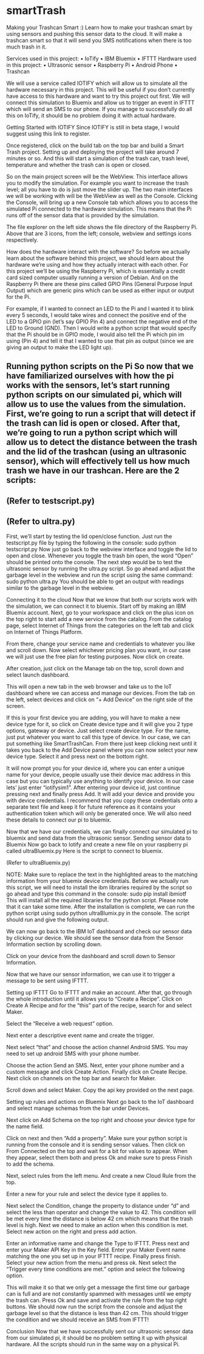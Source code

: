 # smartTrash
Making your Trashcan Smart :)
Learn how to make your trashcan smart by using sensors and pushing this sensor data to the cloud. It will make a trashcan smart so that it will send you SMS notifications when there is too much trash in it.

Services used in this project:
•	IoTify
•	IBM Bluemix
•	IFTTT
Hardware used in this project:
•	Ultrasonic sensor
•	Raspberry Pi
•	Android Phone
•	Trashcan
 
We will use a service called IOTIFY which will allow us to simulate all the hardware necessary in this project. This will be useful if you don’t currently have access to this hardware and want to try this project out first. We will connect this simulation to Bluemix and allow us to trigger an event in IFTTT which will send an SMS to our phone. If you manage to successfully do all this on IoTify, it should be no problem doing it with actual hardware. 

Getting Started with IOTIFY
Since IOTIFY is still in beta stage, I would suggest using this link to register.
 
Once registered, click on the build tab on the top bar and build a Smart Trash project. Setting up and deploying the project will take around 7 minutes or so. And this will start a simulation of the trash can, trash level, temperature and whether the trash can is open or closed.
 
So on the main project screen will be the WebView. This interface allows you to modify the simulation. For example you want to increase the trash level; all you have to do is just move the slider up. The two main interfaces we will be working with will be the WebView as well as the Console. Clicking the Console, will bring up a new Console tab which allows you to access the simulated Pi connected to the hardware simulation. This means that the Pi runs off of the sensor data that is provided by the simulation.
 
The file explorer on the left side shows the file directory of the Raspberry Pi. Above that are 3 icons, from the left; console, webview and settings icons respectively.

How does the hardware interact with the software?
So before we actually learn about the software behind this project, we should learn about the hardware we’re using and how they actually interact with each other. For this project we’ll be using the Raspberry Pi, which is essentially a credit card sized computer usually running a version of Debian. And on the Raspberry Pi there are these pins called GPIO Pins (General Purpose Input Output) which are generic pins which can be used as either input or output for the Pi.  

For example, if I wanted to connect an LED to the Pi and I wanted it to blink every 5 seconds, I would take wires and connect the positive end of the LED to a GPIO pin (let’s say GPIO Pin 4) and connect the negative end of the LED to Ground (GND). Then I would write a python script that would specify that the Pi should be in GPIO mode, I would also tell the Pi which pin im using (Pin 4) and tell it that I wanted to use that pin as output (since we are giving an output to make the LED light up).
 

Running python scripts on the Pi
So now that we have familiarized ourselves with how the pi works with the sensors, let’s start running python scripts on our simulated pi, which will allow us to use the values from the simulation. First, we’re going to run a script that will detect if the trash can lid is open or closed. After that, we’re going to run a python script which will allow us to detect the distance between the trash and the lid of the trashcan (using an ultrasonic sensor), which will effectively tell us how much trash we have in our trashcan. Here are the 2 scripts:
-----------------------------------------------------------------------------------------------------------------------------------
(Refer to testscript.py)
-----------------------------------------------------------------------------------------------------------------------------------
(Refer to ultra.py)
-----------------------------------------------------------------------------------------------------------------------------------

First, we’ll start by testing the lid open/close function. Just run the testscript.py file by typing the following in the console:
sudo python testscript.py
Now just go back to the webview interface and toggle the lid to open and close. Whenever you toggle the trash bin open, the word “Open” should be printed onto the console.
The next step would be to test the ultrasonic sensor by running the ultra.py script. So go ahead and adjust the garbage level in the webview and run the script using the same command:
sudo python ultra.py
You should be able to get an output with readings similar to the garbage level in the webview.
 
Connecting it to the cloud
Now that we know that both our scripts work with the simulation, we can connect it to bluemix. Start off by making an IBM Bluemix  account. Next, go to your workspace and click on the plus icon on the top right to start add a new service from the catalog. From the catalog page, select Internet of Things from the categories on the left tab and click on Internet of Things Platform.
 
From there, change your service name and credentials to whatever you like and scroll down. Now select whichever pricing plan you want, in our case we will just use the free plan for testing purposes. Now click on create.
 
After creation, just click on the Manage tab on the top, scroll down and select launch dashboard.
 
This will open a new tab in the web browser and take us to the IoT dashboard where we can access and manage our devices. From the tab on the left, select devices and click on “+ Add Device” on the right side of the screen.
 
If this is your first device you are adding, you will have to make a new device type for it, so click on Create device type and it will give you 2 type options, gateway or device. Just select create device type.  For the name, just put whatever you want to call this type of device. In our case, we can put something like SmartTrashCan. From there just keep clicking next until it takes you back to the Add Device panel where you can now select your new device type. Select it and press next on the bottom right.
 
It will now prompt you for your device id, where you can enter a unique name for your device,  people usually use their device mac address in this case but you can typically use anything to identify your device. In our case lets’ just enter “iotifysim1”. After entering your device id, just continue pressing next and finally press Add. It will add your device and provide you with device credentials. I recommend that you copy these credentials onto a separate text file and keep it for future reference as it contains your authentication token which will only be generated once. We will also need these details to connect our pi to bluemix.
 
Now that we have our credentials, we can finally connect our simulated pi to bluemix and send data from the ultrasonic sensor.
Sending sensor data to Bluemix
Now go back to Iotify and create a new file on your raspberry pi called ultraBluemix.py
Here is the script to connect to bluemix.

(Refer to ultraBluemix.py)

NOTE: Make sure to replace the text in the highlighted areas to the matching information from your bluemix device credentials.
Before we actually run this script, we will need to install the ibm libraries required by the script so go ahead and type this command in the console:
sudo pip install ibmiotf
This will install all the required libraries for the python script. Please note that it can take some time. After the installation is complete, we can run the python script using sudo python ultraBlumix.py in the console. The script should run and give the following output.
 
We can now go back to the IBM IoT dashboard and check our sensor data by clicking our device. We should see the sensor data from the Sensor Information section by scrolling down.
 
Click on your device from the dashboard and scroll down to Sensor Information.
 
Now that we have our sensor information, we can use it to trigger a message to be sent using IFTTT. 

Setting up IFTTT
Go to IFTTT and make an account. After that, go through the whole introduction until it allows you to “Create a Recipe”. Click on Create A Recipe and for the “this” part of the recipe, search for and select Maker.
 
Select the “Receive a web request” option.
 
Next enter a descriptive event name and create the trigger.
 
Next select “that” and choose the action channel Android SMS. You may need to set up android SMS with your phone number.
 
Choose the action Send an SMS. Next, enter your phone number and a custom message and click Create Action. Finally click on Create Recipe.
Next click on channels on the top bar and search for Maker.
 
 
Scroll down and select Maker. Copy the api key provided on the next page.
 
Setting up rules and actions on Bluemix
Next go back to the IoT dashboard and select manage schemas from the bar under Devices.
 
Next click on Add Schema on the top right and choose your device type for the name field.
 
Click on next and then “Add a property”. Make sure your python script is running from the console and it is sending sensor values. Then click on From Connected on the top and wait for a bit for values to appear. When they appear, select them both and press Ok and make sure to press Finish to add the schema.
 
Next, select rules from the left menu. And create a new Cloud Rule from the top. 
 
 
Enter a new for your rule and select the device type it applies to.
 
Next select the Condition, change the property to distance under “d” and select the less than operator and change the value to 42. This condition will be met every time the distance is below 42 cm which means that the trash level is high. Next we need to make an action when this condition is met. Select new action on the right and press add action.
 
 
Enter an informative name and change the Type to IFTTT. Press next and enter your Maker API Key in the Key field. Enter your Maker Event name matching the one you set up in your IFTTT recipe. Finally press finish. Select your new action from the menu and press ok.
 Next select the “Trigger every time conditions are met.” option and select the following option.
 
This will make it so that we only get a message the first time our garbage can is full and are not constantly spammed with messages until we empty the trash can. Press Ok and save and activate the rule from the top right buttons. We should now run the script from the console and adjust the garbage level so that the distance is less than 42 cm. This should trigger the condition and we should receive an SMS from IFTTT!

Conclusion
Now that we have successfully sent our ultrasonic sensor data from our simulated pi, it should be no problem setting it up with physical hardware. All the scripts should run in the same way on a physical Pi. 
